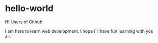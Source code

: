 # hello-world

Hi Users of Github!

I am here to learn web development. I hope i'll have fun learning with you all. 
